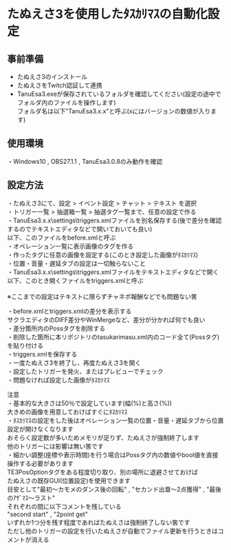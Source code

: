 # たぬえさ3を使用したﾀｽｶﾘﾏｽの自動化設定

## 事前準備
+ たぬえさ3のインストール
+ たぬえさをTwitch認証して連携
+ TanuEsa3.exeが保存されているフォルダを確認してください(設定の途中でフォルダ内のファイルを操作します)<br>
  フォルダ名は以下"TanuEsa3.x.x"と呼ぶ(xにはバージョンの数値が入ります)<br>

## 使用環境
・Windows10 , OBS27.1.1 , TanuEsa3.0.8のみ動作を確認<br>

## 設定方法
・たぬえさ3にて、設定 > イベント設定 > チャット > テキスト を選択<br>
・トリガー一覧 > 抽選箱一覧 > 抽選タグ一覧まで、任意の設定で作る<br>
・TanuEsa3.x.x\settings\triggers.xmlファイルを別名保存する(後で差分を確認するのでテキストエディタなどで開いておいても良い)<br>
  以下、このファイルをbefore.xmlと呼ぶ<br>
・オペレーション一覧に表示画像のタグを作る<br>
・作ったタグに任意の画像を設定する(このとき設定した画像がﾀｽｶﾘﾏｽ)<br>
・位置・音量・遅延タブの設定は一切触らないこと<br>
・TanuEsa3.x.x\settings\triggers.xmlファイルをテキストエディタなどで開く<br>
  以下、このとき開くファイルをtriggers.xmlと呼ぶ<br><br>
※ここまでの設定はテキストに限らずチャネポ報酬などでも問題ない筈<br>

・before.xmlとtriggers.xmlの差分を表示する<br>
  サクラエディタのDIFF差分やWinMergeなど、差分が分かれば何でも良い<br>
・差分箇所内のPossタグを削除する<br>
・削除した箇所に本リポジトリのtasukarimasu.xml内のコード全て(Possタグ)を貼り付ける<br>
・triggers.xmlを保存する<br>
・一度たぬえさ3を終了し、再度たぬえさ3を開く<br>
・設定したトリガーを発火、またはプレビューでチェック<br>
・問題なければ設定した画像がﾀｽｶﾘﾏｽ<br>



注意<br>
・基本的な大きさは50％で設定しています(幅(%)と高さ(%))<br>
  大きめの画像を用意しておけばすぐにﾀｽｶﾘﾏｽ<br>
・ﾀｽｶﾘﾏｽの設定をした後はオペレーション一覧の位置・音量・遅延タブから位置設定が開けなくなります<br>
  おそらく設定数が多いためメモリが足りず、たぬえさが強制終了します<br>
  他のトリガーには影響は無い筈です<br>
・細かい調整(座標や表示時間)を行う場合はPossタグ内の数値やbool値を直接操作する必要があります<br>
  TE3PosOptionタグをある程度切り取り、別の場所に退避させておけば<br>
  たぬえさの既存GUI(位置設定)を使用できます<br>
  目安として"最初～カモメのダンス後の回転" , "セカンド出塁～2点獲得" , "最後のｱｻﾞﾏｽ～ラスト"<br>
  それぞれの間に以下コメントを残している<br>
  "second start" , "2point get"<br>
  いずれか1つ分を残す程度であればたぬえさは強制終了しない筈です<br>
  ただし他のトリガーの設定を行いたぬえさが自動でファイル更新を行うときはコメントが消える<br>
